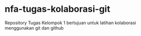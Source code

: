 # nfa-tugas-kolaborasi-git
Repository Tugas Kelompok 1 bertujuan untuk latihan kolaborasi menggunakan git dan github
